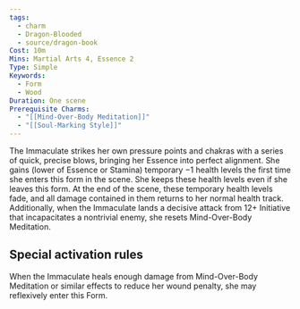 ```yaml
---
tags:
  - charm
  - Dragon-Blooded
  - source/dragon-book
Cost: 10m
Mins: Martial Arts 4, Essence 2
Type: Simple
Keywords:
  - Form
  - Wood
Duration: One scene
Prerequisite Charms:
  - "[[Mind-Over-Body Meditation]]"
  - "[[Soul-Marking Style]]"
---
```

The Immaculate strikes her own pressure points and chakras with a series of quick, precise blows, bringing her Essence into perfect alignment. She gains (lower of Essence or Stamina) temporary −1 health levels the first time she enters this form in the scene. She keeps these health levels even if she leaves this form. At the end of the scene, these temporary health levels fade, and all damage contained in them returns to her normal health track. Additionally, when the Immaculate lands a decisive attack from 12+ Initiative that incapacitates a nontrivial enemy, she resets Mind-Over-Body Meditation. 

## Special activation rules

When the Immaculate heals enough damage from Mind-Over-Body Meditation or similar effects to reduce her wound penalty, she may reflexively enter this Form.